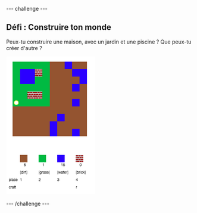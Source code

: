 --- challenge ---
## Défi : Construire ton monde
Peux-tu construire une maison, avec un jardin et une piscine ? Que peux-tu créer d'autre ?

![screenshot](images/craft-build-example.png)




--- /challenge ---